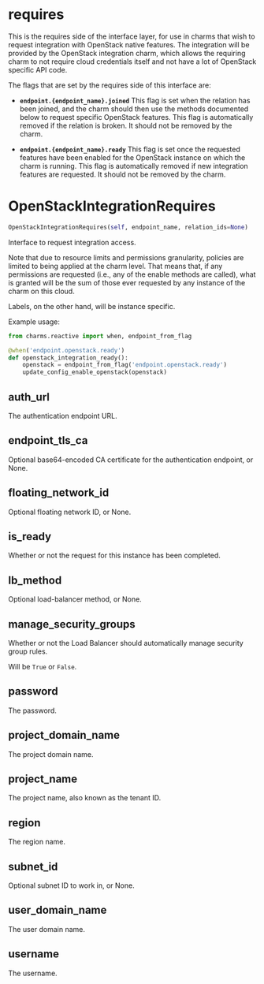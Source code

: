 <h1 id="requires">requires</h1>


This is the requires side of the interface layer, for use in charms that wish
to request integration with OpenStack native features.  The integration will be
provided by the OpenStack integration charm, which allows the requiring charm
to not require cloud credentials itself and not have a lot of OpenStack
specific API code.

The flags that are set by the requires side of this interface are:

* **`endpoint.{endpoint_name}.joined`** This flag is set when the relation
  has been joined, and the charm should then use the methods documented below
  to request specific OpenStack features.  This flag is automatically removed
  if the relation is broken.  It should not be removed by the charm.

* **`endpoint.{endpoint_name}.ready`** This flag is set once the requested
  features have been enabled for the OpenStack instance on which the charm is
  running.  This flag is automatically removed if new integration features are
  requested.  It should not be removed by the charm.

<h1 id="requires.OpenStackIntegrationRequires">OpenStackIntegrationRequires</h1>

```python
OpenStackIntegrationRequires(self, endpoint_name, relation_ids=None)
```

Interface to request integration access.

Note that due to resource limits and permissions granularity, policies are
limited to being applied at the charm level.  That means that, if any
permissions are requested (i.e., any of the enable methods are called),
what is granted will be the sum of those ever requested by any instance of
the charm on this cloud.

Labels, on the other hand, will be instance specific.

Example usage:

```python
from charms.reactive import when, endpoint_from_flag

@when('endpoint.openstack.ready')
def openstack_integration_ready():
    openstack = endpoint_from_flag('endpoint.openstack.ready')
    update_config_enable_openstack(openstack)
```

<h2 id="requires.OpenStackIntegrationRequires.auth_url">auth_url</h2>


The authentication endpoint URL.

<h2 id="requires.OpenStackIntegrationRequires.endpoint_tls_ca">endpoint_tls_ca</h2>


Optional base64-encoded CA certificate for the authentication endpoint,
or None.

<h2 id="requires.OpenStackIntegrationRequires.floating_network_id">floating_network_id</h2>


Optional floating network ID, or None.

<h2 id="requires.OpenStackIntegrationRequires.is_ready">is_ready</h2>


Whether or not the request for this instance has been completed.

<h2 id="requires.OpenStackIntegrationRequires.lb_method">lb_method</h2>


Optional load-balancer method, or None.

<h2 id="requires.OpenStackIntegrationRequires.manage_security_groups">manage_security_groups</h2>


Whether or not the Load Balancer should automatically manage security
group rules.

Will be `True` or `False`.

<h2 id="requires.OpenStackIntegrationRequires.password">password</h2>


The password.

<h2 id="requires.OpenStackIntegrationRequires.project_domain_name">project_domain_name</h2>


The project domain name.

<h2 id="requires.OpenStackIntegrationRequires.project_name">project_name</h2>


The project name, also known as the tenant ID.

<h2 id="requires.OpenStackIntegrationRequires.region">region</h2>


The region name.

<h2 id="requires.OpenStackIntegrationRequires.subnet_id">subnet_id</h2>


Optional subnet ID to work in, or None.

<h2 id="requires.OpenStackIntegrationRequires.user_domain_name">user_domain_name</h2>


The user domain name.

<h2 id="requires.OpenStackIntegrationRequires.username">username</h2>


The username.

